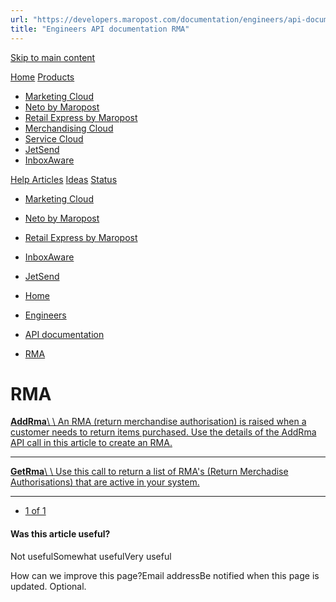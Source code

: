 ```yaml
---
url: "https://developers.maropost.com/documentation/engineers/api-documentation/rma?pgnum=1"
title: "Engineers API documentation RMA"
---
```


[Skip to main content](https://developers.maropost.com/documentation/engineers/api-documentation/rma?pgnum=1#main-content)

[Home](https://developers.maropost.com/) [Products](https://developers.maropost.com/documentation/engineers/api-documentation/rma?pgnum=1)

- [Marketing Cloud](https://galaxy.maropost.com/categories/marketing-cloud)
- [Neto by Maropost](https://galaxy.maropost.com/categories/neto-by-maropost)
- [Retail Express by Maropost](https://galaxy.maropost.com/categories/retail-express)
- [Merchandising Cloud](https://galaxy.maropost.com/categories/merchandising-cloud)
- [Service Cloud](https://galaxy.maropost.com/categories/service-cloud)
- [JetSend](https://galaxy.maropost.com/categories/jetsend)
- [InboxAware](https://galaxy.maropost.com/categories/inboxaware)

[Help Articles](https://galaxy.maropost.com/kb/neto-by-maropost) [Ideas](https://galaxy.maropost.com/categories/neto-by-maropost-ideas) [Status](https://developers.maropost.com/documentation/engineers/api-documentation/rma?pgnum=1)
- [Marketing Cloud](https://status.maropost.com/)
- [Neto by Maropost](https://status.netohq.com/)
- [Retail Express by Maropost](https://status-retailcloud.maropost.com/)
- [InboxAware](https://status.inboxaware.com/)
- [JetSend](https://status.jetsend.com/)

- [Home](https://developers.maropost.com/)
- [Engineers](https://developers.maropost.com/documentation/engineers)
- [API documentation](https://developers.maropost.com/documentation/engineers/api-documentation)
- [RMA](https://developers.maropost.com/documentation/engineers/api-documentation/rma)

# RMA

[**AddRma**\\
\\
An RMA (return merchandise authorisation) is raised when a customer needs to return items purchased. Use the details of the AddRma API call in this article to create an RMA.](https://developers.maropost.com/documentation/engineers/api-documentation/rma/addrma)

* * *

[**GetRma**\\
\\
Use this call to return a list of RMA's (Return Merchadise Authorisations) that are active in your system.](https://developers.maropost.com/documentation/engineers/api-documentation/rma/getrma)

* * *

- [1 of 1](https://developers.maropost.com/documentation/engineers/api-documentation/rma?pgnum=1)

#### Was this article useful?

Not usefulSomewhat usefulVery useful

How can we improve this page?Email addressBe notified when this page is updated. Optional.
